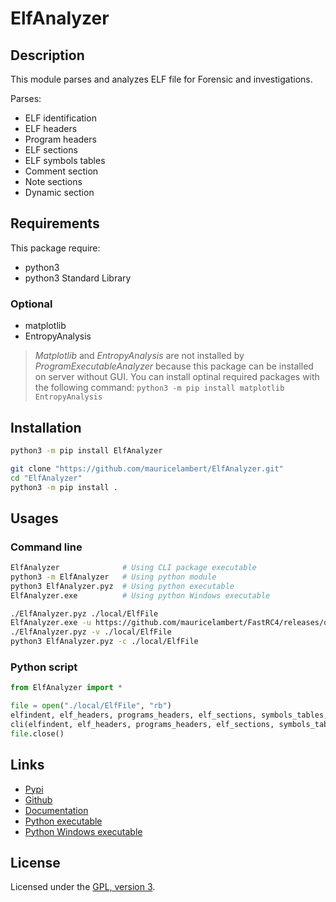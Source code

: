 # ElfAnalyzer

## Description

This module parses and analyzes ELF file for Forensic and investigations.

Parses:
 - ELF identification
 - ELF headers
 - Program headers
 - ELF sections
 - ELF symbols tables
 - Comment section
 - Note sections
 - Dynamic section

## Requirements

This package require:
 - python3
 - python3 Standard Library

### Optional

 - matplotlib
 - EntropyAnalysis

> *Matplotlib* and *EntropyAnalysis* are not installed by *ProgramExecutableAnalyzer* because this package can be installed on server without GUI.
> You can install optinal required packages with the following command: `python3 -m pip install matplotlib EntropyAnalysis`

## Installation

```bash
python3 -m pip install ElfAnalyzer
```

```bash
git clone "https://github.com/mauricelambert/ElfAnalyzer.git"
cd "ElfAnalyzer"
python3 -m pip install .
```

## Usages

### Command line

```bash
ElfAnalyzer              # Using CLI package executable
python3 -m ElfAnalyzer   # Using python module
python3 ElfAnalyzer.pyz  # Using python executable
ElfAnalyzer.exe          # Using python Windows executable

./ElfAnalyzer.pyz ./local/ElfFile
ElfAnalyzer.exe -u https://github.com/mauricelambert/FastRC4/releases/download/v0.0.1/librc4.so
./ElfAnalyzer.pyz -v ./local/ElfFile
python3 ElfAnalyzer.pyz -c ./local/ElfFile
```

### Python script

```python
from ElfAnalyzer import *

file = open("./local/ElfFile", "rb")
elfindent, elf_headers, programs_headers, elf_sections, symbols_tables, comments, note_sections, notes, dynamics, sections = parse_elffile(file)
cli(elfindent, elf_headers, programs_headers, elf_sections, symbols_tables, comments, notes, dynamics, sections)
file.close()
```

## Links

 - [Pypi](https://pypi.org/project/ElfAnalyzer)
 - [Github](https://github.com/user/ElfAnalyzer)
 - [Documentation](https://mauricelambert.github.io/info/python/security/ElfAnalyzer.html)
 - [Python executable](https://mauricelambert.github.io/info/python/security/ElfAnalyzer.pyz)
 - [Python Windows executable](https://mauricelambert.github.io/info/python/security/ElfAnalyzer.exe)

## License

Licensed under the [GPL, version 3](https://www.gnu.org/licenses/).
